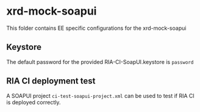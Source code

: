 # xrd-mock-soapui

This folder contains EE specific configurations for the xrd-mock-soapui

## Keystore

The default password for the provided RIA-CI-SoapUI.keystore is ```password```

## RIA CI deployment test

A SOAPUI project `ci-test-soapui-project.xml` can be used to test if RIA CI is deployed correctly.
